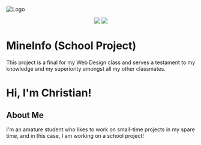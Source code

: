 ![Logo](https://i.ibb.co/CHkPGZ6/project-hub-title.png)
<div align="center">
  <img src="https://img.shields.io/github/last-commit/unbl0ck/mineinfo_school?logo=git&style=for-the-badge">
  <img src="https://img.shields.io/maintenance/no/2023?style=for-the-badge">
</div>

# MineInfo (School Project)
This project is a final for my Web Design class and serves a testament to my knowledge and my superiority amongst all my other classmates.

# Hi, I'm Christian!

## About Me
I'm an amature student who likes to work on small-time projects in my spare time, and in this case, I am working on a school project!
